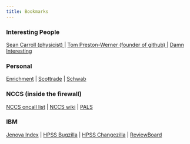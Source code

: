 ```yaml
---
title: Bookmarks
---
```

### Interesting People ###

<a href="https://www.preposterousuniverse.com/" target="_blank">
  Sean Carroll (physicist)
  </a>
| <a href="http://tom.preston-werner.com/" target="_blank">
  Tom Preston-Werner (founder of github)
  </a>
| <a href="https://www.damninteresting.com/" target="_blank">
  Damn Interesting
  </a>

### Personal ###

<a href="https://enrichmentfcu.org" target="_blank">Enrichment</a>
| <a href="https://scottrade.com" target="_blank">Scottrade</a>
| <a href="https://workplace.schwab.com/public/workplace/retirement-planning" target="_blank">Schwab</a>

### NCCS (inside the firewall) ###

<a href="https://wwwadm.ccs.ornl.gov/nccs_oncall" target="_blank">NCCS oncall list</a>
| <a href="https://wiki.ccs.ornl.gov/doku/hpss_dev" target="_blank">NCCS wiki</a>
| <a href="https://timetracker.ornl.gov/timetracker/#/" target="_blank">PALS</a>

### IBM ###

<a href="https://hpss-dev.clearlake.ibm.com/web/" target="_blank">Jenova Index</a>
| <a href="hpssbug.clearlake.ibm.com" target="_blank">HPSS Bugzilla</a>
| <a href="hpsschange.clearlake.ibm.com" target="_blank">HPSS Changezilla</a>
| <a href="hpss-dev.clearlake.ibm.com/reviewboard/dashboard/" target="_blank">ReviewBoard</a>
